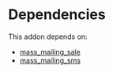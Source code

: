 # Dependencies

This addon depends on:

- [mass_mailing_sale](https://github.com/bringout/oca-ocb-sale)
- [mass_mailing_sms](https://github.com/bringout/oca-ocb-mail)

